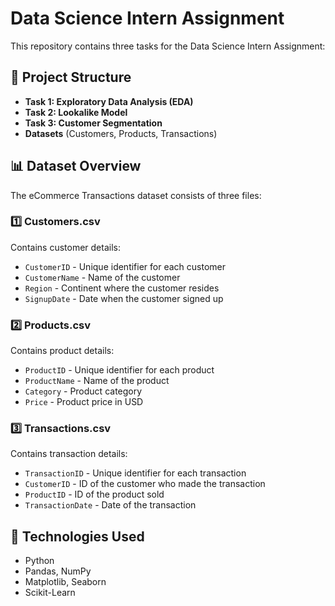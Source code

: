 # Data Science Intern Assignment  
This repository contains three tasks for the Data Science Intern Assignment:  

## 📂 Project Structure  
- **Task 1: Exploratory Data Analysis (EDA)**  
- **Task 2: Lookalike Model**  
- **Task 3: Customer Segmentation**  
- **Datasets** (Customers, Products, Transactions)  

## 📊 Dataset Overview  
The eCommerce Transactions dataset consists of three files:  

### **1️⃣ Customers.csv**  
Contains customer details:  
- `CustomerID` - Unique identifier for each customer  
- `CustomerName` - Name of the customer  
- `Region` - Continent where the customer resides  
- `SignupDate` - Date when the customer signed up  

### **2️⃣ Products.csv**  
Contains product details:  
- `ProductID` - Unique identifier for each product  
- `ProductName` - Name of the product  
- `Category` - Product category  
- `Price` - Product price in USD  

### **3️⃣ Transactions.csv**  
Contains transaction details:  
- `TransactionID` - Unique identifier for each transaction  
- `CustomerID` - ID of the customer who made the transaction  
- `ProductID` - ID of the product sold  
- `TransactionDate` - Date of the transaction  

## 🔧 Technologies Used  
- Python  
- Pandas, NumPy  
- Matplotlib, Seaborn  
- Scikit-Learn  
